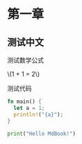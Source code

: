# 第一章

## 测试中文

测试数学公式

\\(1 + 1 = 2\\)

测试代码
```rust
fn main() {
  let a = 1;
  println!("{a}");
}
```

```python
print("Hello MdBook!")
```
